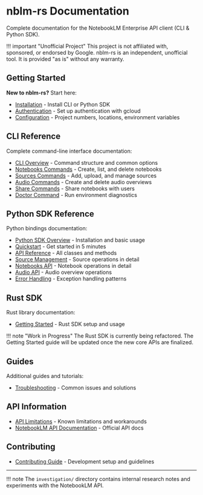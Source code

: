 # nblm-rs Documentation

Complete documentation for the NotebookLM Enterprise API client (CLI & Python SDK).

!!! important "Unofficial Project"
    This project is not affiliated with, sponsored, or endorsed by Google. nblm-rs is an independent, unofficial tool. It is provided "as is" without any warranty.

## Getting Started

**New to nblm-rs?** Start here:

- [Installation](getting-started/installation.md) - Install CLI or Python SDK
- [Authentication](getting-started/authentication.md) - Set up authentication with gcloud
- [Configuration](getting-started/configuration.md) - Project numbers, locations, environment variables

## CLI Reference

Complete command-line interface documentation:

- [CLI Overview](cli/README.md) - Command structure and common options
- [Notebooks Commands](cli/notebooks.md) - Create, list, and delete notebooks
- [Sources Commands](cli/sources.md) - Add, upload, and manage sources
- [Audio Commands](cli/audio.md) - Create and delete audio overviews
- [Share Commands](cli/share.md) - Share notebooks with users
- [Doctor Command](cli/doctor.md) - Run environment diagnostics

## Python SDK Reference

Python bindings documentation:

- [Python SDK Overview](python/README.md) - Installation and basic usage
- [Quickstart](python/quickstart.md) - Get started in 5 minutes
- [API Reference](python/api-reference.md) - All classes and methods
- [Source Management](python/sources.md) - Source operations in detail
- [Notebooks API](python/notebooks.md) - Notebook operations in detail
- [Audio API](python/audio.md) - Audio overview operations
- [Error Handling](python/error-handling.md) - Exception handling patterns

## Rust SDK

Rust library documentation:

- [Getting Started](rust/getting-started.md) - Rust SDK setup and usage

!!! note "Work in Progress"
    The Rust SDK is currently being refactored. The Getting Started guide will be updated once the new core APIs are finalized.

## Guides

Additional guides and tutorials:

- [Troubleshooting](guides/troubleshooting.md) - Common issues and solutions

## API Information

- [API Limitations](api/limitations.md) - Known limitations and workarounds
- [NotebookLM API Documentation](https://cloud.google.com/gemini/enterprise/notebooklm-enterprise/docs/overview) - Official API docs

## Contributing

- [Contributing Guide](https://github.com/K-dash/nblm-rs/blob/main/CONTRIBUTING.md) - Development setup and guidelines

---

!!! note
    The `investigation/` directory contains internal research notes and experiments with the NotebookLM API.
